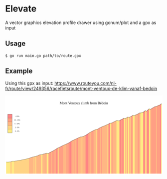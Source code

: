 # Elevate

A vector graphics elevation profile drawer using gonum/plot and a gpx as input

## Usage

```
$ go run main.go path/to/route.gpx
```

## Example

Using this gpx as input: https://www.routeyou.com/nl-fr/route/view/249356/racefietsroute/mont-ventoux-de-klim-vanaf-bedoin

![drawing](points.png)
